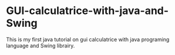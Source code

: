 # GUI-calculatrice-with-java-and-Swing
This is my first java tutorial on gui calculatrice with java programing language and Swing librairy.
